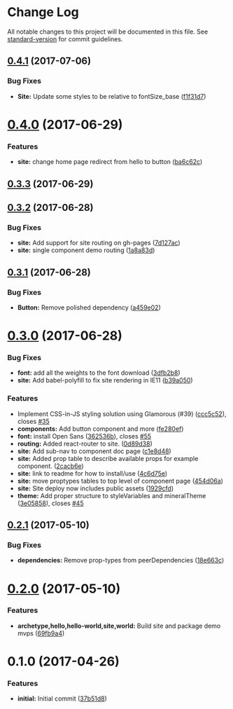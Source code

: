 # Change Log

All notable changes to this project will be documented in this file.
See [standard-version](https://github.com/conventional-changelog/standard-version) for commit guidelines.

<a name="0.4.1"></a>
## [0.4.1](https://github.com/mineral-ui/mineral-ui/compare/@mineral-ui/site@0.4.0...@mineral-ui/site@0.4.1) (2017-07-06)


### Bug Fixes

* **Site:** Update some styles to be relative to fontSize_base ([f1f31d7](https://github.com/mineral-ui/mineral-ui/commit/f1f31d7))




<a name="0.4.0"></a>
# [0.4.0](https://github.com/mineral-ui/mineral-ui/compare/@mineral-ui/site@0.3.3...@mineral-ui/site@0.4.0) (2017-06-29)


### Features

* **site:** change home page redirect from hello to button ([ba6c62c](https://github.com/mineral-ui/mineral-ui/commit/ba6c62c))




<a name="0.3.3"></a>
## [0.3.3](https://github.com/mineral-ui/mineral-ui/compare/@mineral-ui/site@0.3.2...@mineral-ui/site@0.3.3) (2017-06-29)




<a name="0.3.2"></a>
## [0.3.2](https://github.com/mineral-ui/mineral-ui/compare/@mineral-ui/site@0.3.1...@mineral-ui/site@0.3.2) (2017-06-28)


### Bug Fixes

* **site:** Add support for site routing on gh-pages ([7d127ac](https://github.com/mineral-ui/mineral-ui/commit/7d127ac))
* **site:** single component demo routing ([1a8a83d](https://github.com/mineral-ui/mineral-ui/commit/1a8a83d))




<a name="0.3.1"></a>
## [0.3.1](https://github.com/mineral-ui/mineral-ui/compare/@mineral-ui/site@0.3.0...@mineral-ui/site@0.3.1) (2017-06-28)


### Bug Fixes

* **Button:** Remove polished dependency ([a459e02](https://github.com/mineral-ui/mineral-ui/commit/a459e02))




<a name="0.3.0"></a>
# [0.3.0](https://github.com/mineral-ui/mineral-ui/compare/@mineral-ui/site@0.2.1...@mineral-ui/site@0.3.0) (2017-06-28)


### Bug Fixes

* **font:** add all the weights to the font download ([3dfb2b8](https://github.com/mineral-ui/mineral-ui/commit/3dfb2b8))
* **site:** Add babel-polyfill to fix site rendering in IE11 ([b39a050](https://github.com/mineral-ui/mineral-ui/commit/b39a050))


### Features

* Implement CSS-in-JS styling solution using Glamorous (#39) ([ccc5c52](https://github.com/mineral-ui/mineral-ui/commit/ccc5c52)), closes [#35](https://github.com/mineral-ui/mineral-ui/issues/35)
* **components:** Add button component and more ([fe280ef](https://github.com/mineral-ui/mineral-ui/commit/fe280ef))
* **font:** install Open Sans ([362536b](https://github.com/mineral-ui/mineral-ui/commit/362536b)), closes [#55](https://github.com/mineral-ui/mineral-ui/issues/55)
* **routing:** Added react-router to site. ([0d89d38](https://github.com/mineral-ui/mineral-ui/commit/0d89d38))
* **site:** Add sub-nav to component doc page ([c1e8d48](https://github.com/mineral-ui/mineral-ui/commit/c1e8d48))
* **site:** Added prop table to describe available props for example component. ([2cacb6e](https://github.com/mineral-ui/mineral-ui/commit/2cacb6e))
* **site:** link to readme for how to install/use ([4c6d75e](https://github.com/mineral-ui/mineral-ui/commit/4c6d75e))
* **site:** move proptypes tables to top level of component page ([454d06a](https://github.com/mineral-ui/mineral-ui/commit/454d06a))
* **site:** Site deploy now includes public assets ([1929cfd](https://github.com/mineral-ui/mineral-ui/commit/1929cfd))
* **theme:** Add proper structure to styleVariables and mineralTheme ([3e05858](https://github.com/mineral-ui/mineral-ui/commit/3e05858)), closes [#45](https://github.com/mineral-ui/mineral-ui/issues/45)




<a name="0.2.1"></a>
## [0.2.1](https://github.com/mineral-ui/mineral-ui/compare/@mineral-ui/site@0.2.0...@mineral-ui/site@0.2.1) (2017-05-10)


### Bug Fixes

* **dependencies:** Remove prop-types from peerDependencies ([18e663c](https://github.com/mineral-ui/mineral-ui/commit/18e663c))




<a name="0.2.0"></a>
# [0.2.0](https://github.com/mineral-ui/mineral-ui/compare/@mineral-ui/site@0.1.0...@mineral-ui/site@0.2.0) (2017-05-10)


### Features

* **archetype,hello,hello-world,site,world:** Build site and package demo mvps ([69fb9a4](https://github.com/mineral-ui/mineral-ui/commit/69fb9a4))




<a name="0.1.0"></a>
# 0.1.0 (2017-04-26)


### Features

* **initial:** Initial commit ([37b51d8](https://github.com/mineral-ui/mineral-ui/commit/37b51d8))
